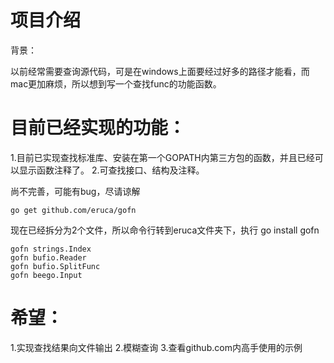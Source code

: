 项目介绍
======

背景：

以前经常需要查询源代码，可是在windows上面要经过好多的路径才能看，而mac更加麻烦，所以想到写一个查找func的功能函数。


目前已经实现的功能：
======

1.目前已实现查找标准库、安装在第一个GOPATH内第三方包的函数，并且已经可以显示函数注释了。
2.可查找接口、结构及注释。


尚不完善，可能有bug，尽请谅解

	go get github.com/eruca/gofn

现在已经拆分为2个文件，所以命令行转到eruca文件夹下，执行 go install gofn

	gofn strings.Index
	gofn bufio.Reader
	gofn bufio.SplitFunc
	gofn beego.Input

希望：
==
1.实现查找结果向文件输出
2.模糊查询
3.查看github.com内高手使用的示例



